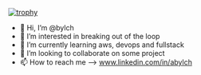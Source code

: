 [![trophy](https://github-profile-trophy.vercel.app/?username=ryo-ma&theme=onedark)](https://github.com/ryo-ma/github-profile-trophy)

- 👋 Hi, I’m @bylch
- 👀 I’m interested in breaking out of the loop
- 🌱 I’m currently learning aws, devops and fullstack
- 💞️ I’m looking to collaborate on some project
- 📫 How to reach me --> www.linkedin.com/in/abylch

<!---
abylch/abylch is a ✨ special ✨ repository because its `README.md` (this file) appears on your GitHub profile.
You can click the Preview link to take a look at your changes.
--->
